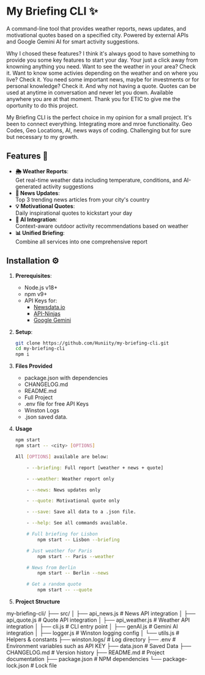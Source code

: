 

# My Briefing CLI ✨

A command-line tool that provides weather reports, news updates, and motivational quotes based on a specified city. Powered by external APIs and Google Gemini AI for smart activity suggestions.

Why I chosed these features? I think it's always good to have something to provide you some key features to start your day. Your just a click away from knowning anything you need. Want to see the weather in your area? Check it. Want to know some activies depending on the weather and on where you live? Check it. You need some important news, maybe for investments or for personal knowledge? Check it. And why not having a quote. Quotes can be used at anytime in conversation and never let you down. Available anywhere you are at that moment. Thank you for ETIC to give me the oportunity to do this project.

My Briefing CLI is the perfect choice in my opinion for a small project. It's been to connect everything. Integrating more and mroe functionality. Geo Codes, Geo Locations, AI, news ways of coding. Challenging but for sure but necessary to my growth.

## Features 🌟

- **🌦️ Weather Reports**:  
  Get real-time weather data including temperature, conditions, and AI-generated activity suggestions
- **📰 News Updates**:  
  Top 3 trending news articles from your city's country
- **💡 Motivational Quotes**:  
  Daily inspirational quotes to kickstart your day
- **🤖 AI Integration**:  
  Context-aware outdoor activity recommendations based on weather
- **📊 Unified Briefing**:  
  Combine all services into one comprehensive report

## Installation ⚙️

1. **Prerequisites**:
   - Node.js v18+
   - npm v9+
   - API Keys for:
     - [Newsdata.io](https://newsdata.io/)
     - [API-Ninjas](https://api-ninjas.com/)
     - [Google Gemini](https://ai.google.dev/)

2. **Setup**:
   ```bash
   git clone https://github.com/Huniity/my-briefing-cli.git
   cd my-briefing-cli
   npm i

3. **Files Provided**
    - package.json with dependencies
    - CHANGELOG.md
    - README.md
    - Full Project
    - .env file for free API Keys
    - Winston Logs
    - .json saved data.

4. **Usage**
    ```bash
    npm start 
    npm start -- <city> [OPTIONS]

    All [OPTIONS] available are below:

        - --briefing: Full report [weather + news + quote]

        - --weather: Weather report only

        - --news: News updates only

        - --quote: Motivational quote only

        - --save: Save all data to a .json file.

        - --help: See all commands available.

        # Full briefing for Lisbon
            npm start -- Lisbon --briefing

        # Just weather for Paris
            npm start -- Paris --weather

        # News from Berlin
            npm start -- Berlin --news

        # Get a random quote
            npm start -- --quote

5. **Project Structure**

my-briefing-cli/
├── src/
│   ├── api_news.js       # News API integration
│   ├── api_quote.js      # Quote API integration
│   ├── api_weather.js    # Weather API integration
│   ├── cli.js            # CLI entry point
│   ├── genAI.js          # Gemini AI integration
│   ├── logger.js         # Winston logging config
│   └── utils.js          # Helpers & constants
├── winston.logs/         # Log directory
├── .env                  # Environment variables such as API KEY
├── data.json             # Saved Data
├── CHANGELOG.md          # Version history
├── README.md             # Project documentation
├── package.json          # NPM dependencies
└── package-lock.json     # Lock file
